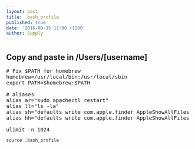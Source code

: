 ```yaml
---
layout: post
title: .bash_profile
published: true
date: '2016-09-15 11:00 +1200'
author: Supply
---
```


## Copy and paste in /Users/[username]
<pre>
# Fix $PATH for homebrew
homebrew=/usr/local/bin:/usr/local/sbin
export PATH=$homebrew:$PATH

# aliases
alias ar="sudo apachectl restart"
alias ll="ls -la"
alias sh="defaults write com.apple.finder AppleShowAllFiles TRUE && killall Finder"
alias hh="defaults write com.apple.finder AppleShowAllFiles FALSE && killall Finder"

ulimit -n 1024
</pre>
`source .bash_profile`
